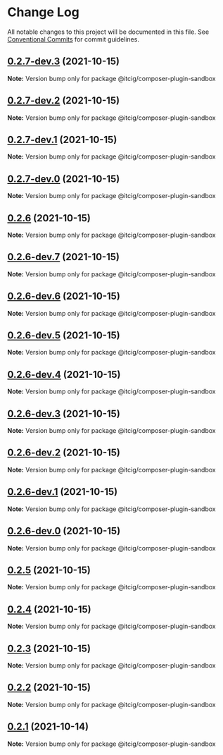 # Change Log

All notable changes to this project will be documented in this file. See
[Conventional Commits](https://conventionalcommits.org) for commit guidelines.

## [0.2.7-dev.3](https://github.com/itcig/composer-plugin-sandbox/compare/@itcig/composer-plugin-sandbox@0.2.7-dev.2...@itcig/composer-plugin-sandbox@0.2.7-dev.3) (2021-10-15)

**Note:** Version bump only for package @itcig/composer-plugin-sandbox

## [0.2.7-dev.2](https://github.com/itcig/composer-plugin-sandbox/compare/@itcig/composer-plugin-sandbox@0.2.7-dev.1...@itcig/composer-plugin-sandbox@0.2.7-dev.2) (2021-10-15)

**Note:** Version bump only for package @itcig/composer-plugin-sandbox

## [0.2.7-dev.1](https://github.com/itcig/composer-plugin-sandbox/compare/@itcig/composer-plugin-sandbox@0.2.7-dev.0...@itcig/composer-plugin-sandbox@0.2.7-dev.1) (2021-10-15)

**Note:** Version bump only for package @itcig/composer-plugin-sandbox

## [0.2.7-dev.0](https://github.com/itcig/composer-plugin-sandbox/compare/@itcig/composer-plugin-sandbox@0.2.6...@itcig/composer-plugin-sandbox@0.2.7-dev.0) (2021-10-15)

**Note:** Version bump only for package @itcig/composer-plugin-sandbox

## [0.2.6](https://github.com/itcig/composer-plugin-sandbox/compare/@itcig/composer-plugin-sandbox@0.2.6-dev.7...@itcig/composer-plugin-sandbox@0.2.6) (2021-10-15)

**Note:** Version bump only for package @itcig/composer-plugin-sandbox

## [0.2.6-dev.7](https://github.com/itcig/composer-plugin-sandbox/compare/@itcig/composer-plugin-sandbox@0.2.6-dev.6...@itcig/composer-plugin-sandbox@0.2.6-dev.7) (2021-10-15)

**Note:** Version bump only for package @itcig/composer-plugin-sandbox

## [0.2.6-dev.6](https://github.com/itcig/composer-plugin-sandbox/compare/@itcig/composer-plugin-sandbox@0.2.6-dev.5...@itcig/composer-plugin-sandbox@0.2.6-dev.6) (2021-10-15)

**Note:** Version bump only for package @itcig/composer-plugin-sandbox

## [0.2.6-dev.5](https://github.com/itcig/composer-plugin-sandbox/compare/@itcig/composer-plugin-sandbox@0.2.6-dev.4...@itcig/composer-plugin-sandbox@0.2.6-dev.5) (2021-10-15)

**Note:** Version bump only for package @itcig/composer-plugin-sandbox

## [0.2.6-dev.4](https://github.com/itcig/composer-plugin-sandbox/compare/@itcig/composer-plugin-sandbox@0.2.6-dev.3...@itcig/composer-plugin-sandbox@0.2.6-dev.4) (2021-10-15)

**Note:** Version bump only for package @itcig/composer-plugin-sandbox

## [0.2.6-dev.3](https://github.com/itcig/composer-plugin-sandbox/compare/@itcig/composer-plugin-sandbox@0.2.6-dev.2...@itcig/composer-plugin-sandbox@0.2.6-dev.3) (2021-10-15)

**Note:** Version bump only for package @itcig/composer-plugin-sandbox

## [0.2.6-dev.2](https://github.com/itcig/composer-plugin-sandbox/compare/@itcig/composer-plugin-sandbox@0.2.6-dev.1...@itcig/composer-plugin-sandbox@0.2.6-dev.2) (2021-10-15)

**Note:** Version bump only for package @itcig/composer-plugin-sandbox

## [0.2.6-dev.1](https://github.com/itcig/composer-plugin-sandbox/compare/@itcig/composer-plugin-sandbox@0.2.6-dev.0...@itcig/composer-plugin-sandbox@0.2.6-dev.1) (2021-10-15)

**Note:** Version bump only for package @itcig/composer-plugin-sandbox

## [0.2.6-dev.0](https://github.com/itcig/composer-plugin-sandbox/compare/@itcig/composer-plugin-sandbox@0.2.5...@itcig/composer-plugin-sandbox@0.2.6-dev.0) (2021-10-15)

**Note:** Version bump only for package @itcig/composer-plugin-sandbox

## [0.2.5](https://github.com/itcig/composer-plugin-sandbox/compare/@itcig/composer-plugin-sandbox@0.2.0...@itcig/composer-plugin-sandbox@0.2.5) (2021-10-15)

**Note:** Version bump only for package @itcig/composer-plugin-sandbox

## [0.2.4](https://github.com/itcig/composer-plugin-sandbox/compare/@itcig/composer-plugin-sandbox@0.2.0...@itcig/composer-plugin-sandbox@0.2.4) (2021-10-15)

**Note:** Version bump only for package @itcig/composer-plugin-sandbox

## [0.2.3](https://github.com/itcig/composer-plugin-sandbox/compare/@itcig/composer-plugin-sandbox@0.2.0...@itcig/composer-plugin-sandbox@0.2.3) (2021-10-15)

**Note:** Version bump only for package @itcig/composer-plugin-sandbox

## [0.2.2](https://github.com/itcig/composer-plugin-sandbox/compare/@itcig/composer-plugin-sandbox@0.2.0...@itcig/composer-plugin-sandbox@0.2.2) (2021-10-15)

**Note:** Version bump only for package @itcig/composer-plugin-sandbox

## [0.2.1](https://github.com/itcig/composer-plugin-sandbox/compare/@itcig/composer-plugin-sandbox@0.2.0...@itcig/composer-plugin-sandbox@0.2.1) (2021-10-14)

**Note:** Version bump only for package @itcig/composer-plugin-sandbox
